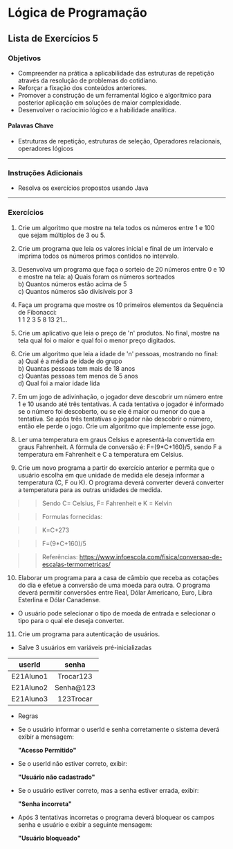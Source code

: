 # Lógica de Programação 
## Lista de Exercícios 5
### Objetivos
- Compreender na prática a aplicabilidade das estruturas de repetição através da resolução de problemas do cotidiano. 
- Reforçar a fixação dos conteúdos anteriores. 
- Promover a construção de um ferramental lógico e algorítmico para posterior aplicação em soluções de maior complexidade.
- Desenvolver o racíocinio lógico e a habilidade analítica. 
#### Palavras Chave  
- Estruturas de repetição, estruturas de seleção, Operadores relacionais, operadores lógicos
---
### Instruções Adicionais 
- Resolva os exercícios propostos usando Java

---
### Exercícios 
1. Crie um algoritmo que mostre na tela todos os números entre 1 e 100 que sejam múltiplos de 3 ou 5.

2. Crie um programa que leia os valores inicial e final de um intervalo e imprima todos os números primos contidos no intervalo. 


3. Desenvolva um programa que faça o sorteio de 20 números entre 0 e 10 e mostre na tela:
a) Quais foram os números sorteados  
b) Quantos números estão acima de 5  
c) Quantos números são divisíveis por 3  

4. Faça um programa que mostre os 10 primeiros elementos da Sequência de Fibonacci:  
1 1 2 3 5 8 13 21...

5. Crie um aplicativo que leia o preço de 'n' produtos. No final, mostre na tela qual foi o maior e qual foi o menor preço digitados.

6. Crie um algoritmo que leia a idade de 'n' pessoas, mostrando no final:  
a) Qual é a média de idade do grupo  
b) Quantas pessoas tem mais de 18 anos  
c) Quantas pessoas tem menos de 5 anos  
d) Qual foi a maior idade lida  

7. Em um jogo de adivinhação, o jogador deve descobrir um número entre 1 e 10 usando até três tentativas. A cada tentativa o jogador é informado se o número foi descoberto, ou se ele é maior ou menor do que a tentativa. Se após três tentativas o jogador não descobrir o número, então ele perde o jogo. Crie um algoritmo que implemente esse jogo.


8. Ler uma temperatura em graus Celsius e apresentá-la convertida em graus Fahrenheit. A fórmula de conversão é: F=(9*C+160)/5, sendo F a temperatura em Fahrenheit e C a temperatura em Celsius. 

9. Crie um novo programa a partir do exercício anterior e permita que o usuário escolha em que unidade de medida ele deseja informar a temperatura (C, F ou K). O programa deverá converter deverá converter a temperatura para as outras unidades de medida. 

>> Sendo C= Celsius, F= Fahrenheit e K = Kelvin 

>> Formulas fornecidas: 

>> K=C+273

>> F=(9*C+160)/5

>> Referências: https://www.infoescola.com/fisica/conversao-de-escalas-termometricas/

10. Elaborar um programa para a casa de câmbio que receba as cotações do dia e efetue a conversão de uma moeda para outra. O programa deverá permitir conversões entre Real, Dólar Americano, Euro, Libra Esterlina e Dólar Canadense. 
- O usuário pode selecionar o tipo de moeda de entrada e selecionar o tipo para o qual ele deseja converter.


11.  Crie um programa para autenticação de usuários.

- Salve 3 usuários em variáveis pré-inicializadas 

|  userId   |    senha    |
|-----------|:-----------:|
| E21Aluno1 |  Trocar123  |
| E21Aluno2 |  Senha@123  |
| E21Aluno3 |  123Trocar  |

- Regras
-   Se o usuário informar o userId e senha corretamente o sistema deverá exibir a mensagem: 

    **"Acesso Permitido"**

-   Se o userId não estiver correto, exibir: 

    **"Usuário não cadastrado"**

-   Se o usuário estiver correto, mas a senha estiver errada, exibir:

    **"Senha incorreta"**

-   Após 3 tentativas incorretas o programa deverá bloquear os campos senha e usuário e exibir a seguinte mensagem: 

    **"Usuário bloqueado"**

